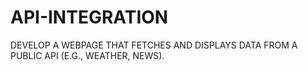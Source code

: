 # API-INTEGRATION
DEVELOP A WEBPAGE THAT FETCHES AND DISPLAYS DATA FROM A PUBLIC API (E.G., WEATHER, NEWS).
